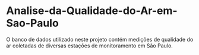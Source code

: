 # Analise-da-Qualidade-do-Ar-em-Sao-Paulo
O banco de dados utilizado neste projeto contém medições de qualidade do ar coletadas de diversas estações de monitoramento em São Paulo.
